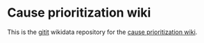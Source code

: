 # Cause prioritization wiki

This is the [gitit](http://gitit.johnmacfarlane.net/) wikidata repository for the [cause prioritization wiki](http://causeprioritization.org).
